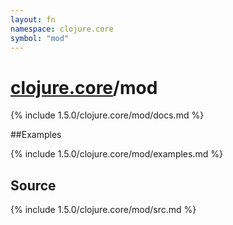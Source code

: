 ```yaml
---
layout: fn
namespace: clojure.core
symbol: "mod"
---
```


# [clojure.core](../)/mod

{% include 1.5.0/clojure.core/mod/docs.md %}

##Examples

{% include 1.5.0/clojure.core/mod/examples.md %}
## Source
{% include 1.5.0/clojure.core/mod/src.md %}

